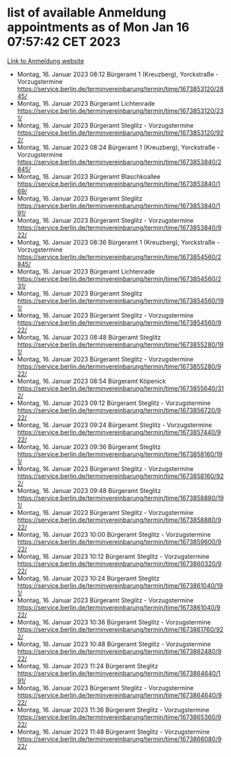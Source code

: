 # list of available Anmeldung appointments as of Mon Jan 16 07:57:42 CET 2023
[Link to Anmeldung website](https://service.berlin.de/terminvereinbarung/termin/tag.php?termin=0&anliegen[]=120686&dienstleisterlist=122210,122217,327316,122219,327312,122227,327314,122231,327346,122243,327348,122252,329742,122260,329745,122262,329748,122254,329751,122271,327278,122273,327274,122277,327276,330436,122280,327294,122282,327290,122284,327292,327539,122291,327270,122285,327266,122286,327264,122296,327268,150230,329760,122301,327282,122297,327286,122294,327284,122312,329763,122314,329775,122304,327330,122311,327334,122309,327332,122281,327352,122279,329772,122276,327324,122274,327326,122267,329766,122246,327318,122251,327320,122257,327322,122208,327298,122226,327300,121362,121364&herkunft=http%3A%2F%2Fservice.berlin.de%2Fdienstleistung%2F120686%2F)
- Montag, 16. Januar 2023 08:12 Bürgeramt 1 (Kreuzberg), Yorckstraße - Vorzugstermine https://service.berlin.de/terminvereinbarung/termin/time/1673853120/2845/
- Montag, 16. Januar 2023  Bürgeramt Lichtenrade https://service.berlin.de/terminvereinbarung/termin/time/1673853120/231/
- Montag, 16. Januar 2023  Bürgeramt Steglitz - Vorzugstermine https://service.berlin.de/terminvereinbarung/termin/time/1673853120/922/
- Montag, 16. Januar 2023 08:24 Bürgeramt 1 (Kreuzberg), Yorckstraße - Vorzugstermine https://service.berlin.de/terminvereinbarung/termin/time/1673853840/2845/
- Montag, 16. Januar 2023  Bürgeramt Blaschkoallee https://service.berlin.de/terminvereinbarung/termin/time/1673853840/169/
- Montag, 16. Januar 2023  Bürgeramt Steglitz https://service.berlin.de/terminvereinbarung/termin/time/1673853840/191/
- Montag, 16. Januar 2023  Bürgeramt Steglitz - Vorzugstermine https://service.berlin.de/terminvereinbarung/termin/time/1673853840/922/
- Montag, 16. Januar 2023 08:36 Bürgeramt 1 (Kreuzberg), Yorckstraße - Vorzugstermine https://service.berlin.de/terminvereinbarung/termin/time/1673854560/2845/
- Montag, 16. Januar 2023  Bürgeramt Lichtenrade https://service.berlin.de/terminvereinbarung/termin/time/1673854560/231/
- Montag, 16. Januar 2023  Bürgeramt Steglitz https://service.berlin.de/terminvereinbarung/termin/time/1673854560/191/
- Montag, 16. Januar 2023  Bürgeramt Steglitz - Vorzugstermine https://service.berlin.de/terminvereinbarung/termin/time/1673854560/922/
- Montag, 16. Januar 2023 08:48 Bürgeramt Steglitz https://service.berlin.de/terminvereinbarung/termin/time/1673855280/191/
- Montag, 16. Januar 2023  Bürgeramt Steglitz - Vorzugstermine https://service.berlin.de/terminvereinbarung/termin/time/1673855280/922/
- Montag, 16. Januar 2023 08:54 Bürgeramt Köpenick https://service.berlin.de/terminvereinbarung/termin/time/1673855640/312/
- Montag, 16. Januar 2023 09:12 Bürgeramt Steglitz - Vorzugstermine https://service.berlin.de/terminvereinbarung/termin/time/1673856720/922/
- Montag, 16. Januar 2023 09:24 Bürgeramt Steglitz - Vorzugstermine https://service.berlin.de/terminvereinbarung/termin/time/1673857440/922/
- Montag, 16. Januar 2023 09:36 Bürgeramt Steglitz https://service.berlin.de/terminvereinbarung/termin/time/1673858160/191/
- Montag, 16. Januar 2023  Bürgeramt Steglitz - Vorzugstermine https://service.berlin.de/terminvereinbarung/termin/time/1673858160/922/
- Montag, 16. Januar 2023 09:48 Bürgeramt Steglitz https://service.berlin.de/terminvereinbarung/termin/time/1673858880/191/
- Montag, 16. Januar 2023  Bürgeramt Steglitz - Vorzugstermine https://service.berlin.de/terminvereinbarung/termin/time/1673858880/922/
- Montag, 16. Januar 2023 10:00 Bürgeramt Steglitz - Vorzugstermine https://service.berlin.de/terminvereinbarung/termin/time/1673859600/922/
- Montag, 16. Januar 2023 10:12 Bürgeramt Steglitz - Vorzugstermine https://service.berlin.de/terminvereinbarung/termin/time/1673860320/922/
- Montag, 16. Januar 2023 10:24 Bürgeramt Steglitz https://service.berlin.de/terminvereinbarung/termin/time/1673861040/191/
- Montag, 16. Januar 2023  Bürgeramt Steglitz - Vorzugstermine https://service.berlin.de/terminvereinbarung/termin/time/1673861040/922/
- Montag, 16. Januar 2023 10:36 Bürgeramt Steglitz - Vorzugstermine https://service.berlin.de/terminvereinbarung/termin/time/1673861760/922/
- Montag, 16. Januar 2023 10:48 Bürgeramt Steglitz - Vorzugstermine https://service.berlin.de/terminvereinbarung/termin/time/1673862480/922/
- Montag, 16. Januar 2023 11:24 Bürgeramt Steglitz https://service.berlin.de/terminvereinbarung/termin/time/1673864640/191/
- Montag, 16. Januar 2023  Bürgeramt Steglitz - Vorzugstermine https://service.berlin.de/terminvereinbarung/termin/time/1673864640/922/
- Montag, 16. Januar 2023 11:36 Bürgeramt Steglitz - Vorzugstermine https://service.berlin.de/terminvereinbarung/termin/time/1673865360/922/
- Montag, 16. Januar 2023 11:48 Bürgeramt Steglitz - Vorzugstermine https://service.berlin.de/terminvereinbarung/termin/time/1673866080/922/

